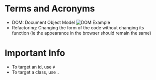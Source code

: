 # Terms and Acronyms
* DOM: Document Object Model
  ![DOM Example](https://softcover.s3.amazonaws.com/636/learn_enough_css/images/figures/parent-child.png)
* Refactoring: Changing the form of the code without changing its function (ie the appearance in the browser should remain the same)

# Important Info
* To target an id, use `#`
* To target a class, use `.`
